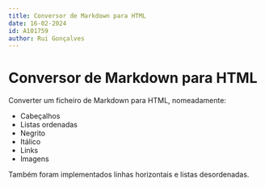 ```yaml
---
title: Conversor de Markdown para HTML
date: 16-02-2024
id: A101759
author: Rui Gonçalves
---
```


# Conversor de Markdown para HTML

Converter um ficheiro de Markdown para HTML, nomeadamente:

- Cabeçalhos
- Listas ordenadas
- Negrito
- Itálico
- Links
- Imagens

Também foram implementados linhas horizontais e listas desordenadas.

